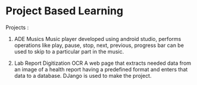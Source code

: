 # Project Based Learning
Projects :

1. ADE Musics
  Music player developed using android studio, performs operations like play, pause, stop, next, previous, progress bar can be used to skip to a particular part in the music.

2. Lab Report Digitization OCR
  A web page that extracts needed data from an image of a health report having a predefined format and enters that data to a database. DJango is used to make the project.
